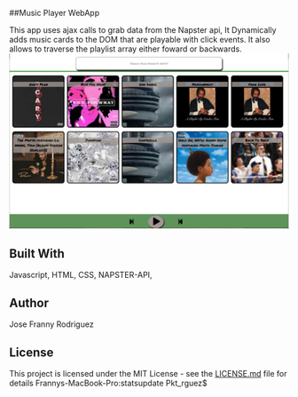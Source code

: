 ##Music Player WebApp

This app uses ajax calls to grab data from the Napster api, It Dynamically adds music cards to the DOM that are playable with click events. It also allows to traverse the playlist array either foward or backwards. 
![Preview](feats/sample.png)

## Built With
Javascript, HTML, CSS, NAPSTER-API,

## Author
Jose Franny Rodriguez


## License
This project is licensed under the MIT License - see the [LICENSE.md](LICENSE.md) file for details
Frannys-MacBook-Pro:statsupdate Pkt_rguez$ 

